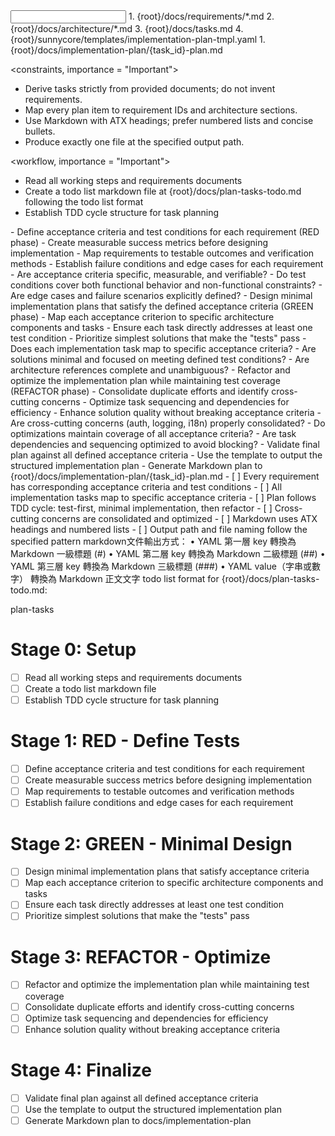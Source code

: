 <input>
  <context>
  1. {root}/docs/requirements/*.md
  2. {root}/docs/architecture/*.md
  3. {root}/docs/tasks.md
  </context>
  <templates>
  4. {root}/sunnycore/templates/implementation-plan-tmpl.yaml
  </templates>
</input>

<output>
1. {root}/docs/implementation-plan/{task_id}-plan.md
</output>

<constraints, importance = "Important">
- Derive tasks strictly from provided documents; do not invent requirements.
- Map every plan item to requirement IDs and architecture sections.
- Use Markdown with ATX headings; prefer numbered lists and concise bullets.
- Produce exactly one file at the specified output path.
</constraints>

<workflow, importance = "Important">
  <stage id="0: setup">
  - Read all working steps and requirements documents
  - Create a todo list markdown file at {root}/docs/plan-tasks-todo.md following the todo list format
  - Establish TDD cycle structure for task planning
  </stage>

  <stage id="1: red-define-tests">
  - Define acceptance criteria and test conditions for each requirement (RED phase)
  - Create measurable success metrics before designing implementation
  - Map requirements to testable outcomes and verification methods
  - Establish failure conditions and edge cases for each requirement

  <questions>
  - Are acceptance criteria specific, measurable, and verifiable?
  - Do test conditions cover both functional behavior and non-functional constraints?
  - Are edge cases and failure scenarios explicitly defined?
  </questions>
  </stage>

  <stage id="2: green-minimal-design">
  - Design minimal implementation plans that satisfy the defined acceptance criteria (GREEN phase)
  - Map each acceptance criterion to specific architecture components and tasks
  - Ensure each task directly addresses at least one test condition
  - Prioritize simplest solutions that make the "tests" pass

  <questions>
  - Does each implementation task map to specific acceptance criteria?
  - Are solutions minimal and focused on meeting defined test conditions?
  - Are architecture references complete and unambiguous?
  </questions>
  </stage>

  <stage id="3: refactor-optimize">
  - Refactor and optimize the implementation plan while maintaining test coverage (REFACTOR phase)
  - Consolidate duplicate efforts and identify cross-cutting concerns
  - Optimize task sequencing and dependencies for efficiency
  - Enhance solution quality without breaking acceptance criteria

  <questions>
  - Are cross-cutting concerns (auth, logging, i18n) properly consolidated?
  - Do optimizations maintain coverage of all acceptance criteria?
  - Are task dependencies and sequencing optimized to avoid blocking?
  </questions>
  </stage>

  <stage id="4: finalize">
  - Validate final plan against all defined acceptance criteria
  - Use the template to output the structured implementation plan
  - Generate Markdown plan to {root}/docs/implementation-plan/{task_id}-plan.md

  <checks>
  - [ ] Every requirement has corresponding acceptance criteria and test conditions
  - [ ] All implementation tasks map to specific acceptance criteria
  - [ ] Plan follows TDD cycle: test-first, minimal implementation, then refactor
  - [ ] Cross-cutting concerns are consolidated and optimized
  - [ ] Markdown uses ATX headings and numbered lists
  - [ ] Output path and file naming follow the specified pattern
  </checks>
  </stage>
</workflow>

<example>
markdown文件輸出方式：
	•	YAML 第一層 key 轉換為 Markdown 一級標題 (#)
	•	YAML 第二層 key 轉換為 Markdown 二級標題 (##)
	•	YAML 第三層 key 轉換為 Markdown 三級標題 (###)
	•	YAML value（字串或數字） 轉換為 Markdown 正文文字
</example>

<example>
todo list format for {root}/docs/plan-tasks-todo.md:

plan-tasks

# Stage 0: Setup
- [ ] Read all working steps and requirements documents
- [ ] Create a todo list markdown file
- [ ] Establish TDD cycle structure for task planning

# Stage 1: RED - Define Tests
- [ ] Define acceptance criteria and test conditions for each requirement
- [ ] Create measurable success metrics before designing implementation
- [ ] Map requirements to testable outcomes and verification methods
- [ ] Establish failure conditions and edge cases for each requirement

# Stage 2: GREEN - Minimal Design
- [ ] Design minimal implementation plans that satisfy acceptance criteria
- [ ] Map each acceptance criterion to specific architecture components and tasks
- [ ] Ensure each task directly addresses at least one test condition
- [ ] Prioritize simplest solutions that make the "tests" pass

# Stage 3: REFACTOR - Optimize
- [ ] Refactor and optimize the implementation plan while maintaining test coverage
- [ ] Consolidate duplicate efforts and identify cross-cutting concerns
- [ ] Optimize task sequencing and dependencies for efficiency
- [ ] Enhance solution quality without breaking acceptance criteria

# Stage 4: Finalize
- [ ] Validate final plan against all defined acceptance criteria
- [ ] Use the template to output the structured implementation plan
- [ ] Generate Markdown plan to docs/implementation-plan
</example>